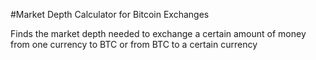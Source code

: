 #Market Depth Calculator for Bitcoin Exchanges

Finds the market depth needed to exchange a certain amount of money from one currency to BTC or from BTC to a certain currency